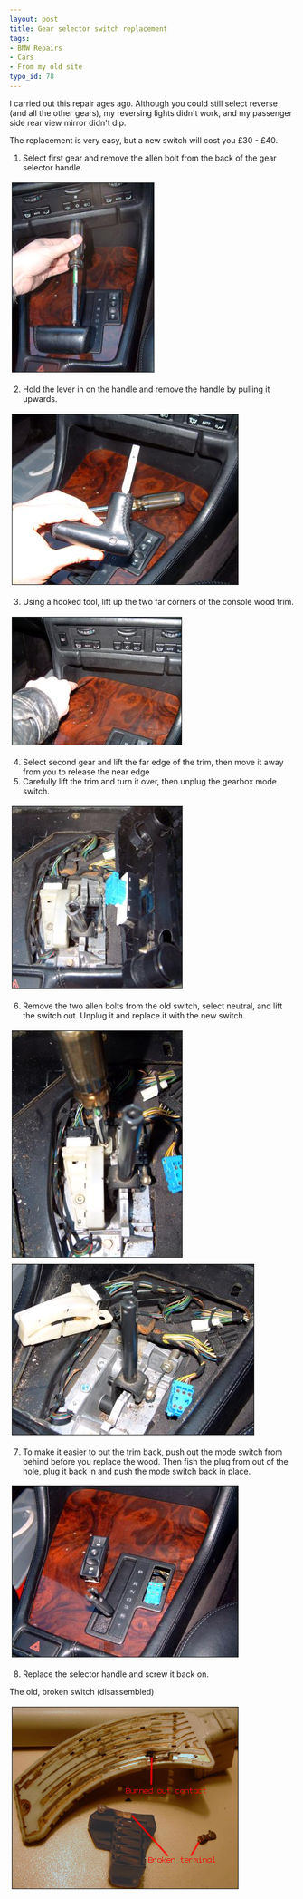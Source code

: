 ```yaml
---
layout: post
title: Gear selector switch replacement
tags:
- BMW Repairs
- Cars
- From my old site
typo_id: 78
---
```

I carried out this repair ages ago.  Although you could still select reverse (and all the other gears), my reversing lights didn't work, and my passenger side rear view mirror didn't dip.
<!-- read more -->

The replacement is very easy, but a new switch will cost you &pound;30 - &pound;40.

1. Select first gear and remove the allen bolt from the back of the gear selector handle.  
<img src="/files/_images_articles_20030120234610480_2.jpg" height="333" width="250" border="1" hspace="4" vspace="4" alt=" Images Articles 20030120234610480 2" />

2. Hold the lever in on the handle and remove the handle by pulling it upwards.  
<img src="/files/_images_articles_20030120234610480_3.jpg" height="300" width="399" border="1" hspace="4" vspace="4" alt=" Images Articles 20030120234610480 3" />

3. Using a hooked tool, lift up the two far corners of the console wood trim.  
<img src="/files/_images_articles_20030120234610480_4.jpg" height="225" width="299" border="1" hspace="4" vspace="4" alt=" Images Articles 20030120234610480 4" />

4. Select second gear and lift the far edge of the trim, then move it away from you to release the near edge
5. Carefully lift the trim and turn it over, then unplug the gearbox mode switch.  
<img src="/files/_images_articles_20030120234610480_5.jpg" height="321" width="300" border="1" hspace="4" vspace="4" alt=" Images Articles 20030120234610480 5" />

6. Remove the two allen bolts from the old switch, select neutral, and lift the switch out. Unplug it and replace it with the new switch.  
<img src="/files/_images_articles_20030120234610480_6.jpg" height="399" width="300" border="1" hspace="4" vspace="4" alt=" Images Articles 20030120234610480 6" />  
<img src="/files/_images_articles_20030120234610480_7.jpg" height="300" width="427" border="1" hspace="4" vspace="4" alt=" Images Articles 20030120234610480 7" />

7. To make it easier to put the trim back, push out the mode switch from behind before you replace the wood. Then fish the plug from out of the hole, plug it back in and push the mode switch back in place.  
<img src="/files/_images_articles_20030120234610480_8.jpg" height="300" width="399" border="1" hspace="4" vspace="4" alt=" Images Articles 20030120234610480 8" />

8. Replace the selector handle and screw it back on.

The old, broken switch (disassembled)

<img src="/files/_images_articles_20030120234610480_1-1.jpg" height="320" width="399" border="1" hspace="4" vspace="4" alt=" Images Articles 20030120234610480 1-1" />

